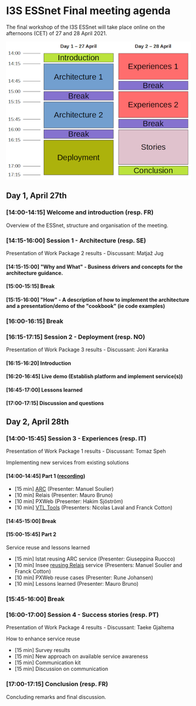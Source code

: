 # I3S ESSnet Final meeting agenda

The final workshop of the I3S ESSnet will take place online on the afternoons (CET) of 27 and 28 April 2021.

![Agenda](agenda.png)

## Day 1, April 27th
 
### [14:00-14:15] Welcome and introduction (resp. FR)

Overview of the ESSnet, structure and organisation of the meeting.

### [14:15-16:00] Session 1 - Architecture (resp. SE)

Presentation of Work Package 2 results - Discussant: Matjaž Jug 

#### [14:15-15:00] "Why and What" - Business drivers and concepts for the architecture guidance. 

#### [15:00-15:15] Break

#### [15:15-16:00] "How" - A description of how to implement the architecture and a presentation/demo of the "cookbook" (ie code examples)

### [16:00-16:15] Break

### [16:15-17:15] Session 2 - Deployment (resp. NO)

Presentation of Work Package 3 results - Discussant: Joni Karanka

#### [16:15-16:20] Introduction

#### [16:20-16:45] Live demo (Establish platform and implement service(s))

#### [16:45-17:00] Lessons learned

#### [17:00-17:15] Discussion and questions


## Day 2, April 28th

### [14:00-15:45] Session 3 - Experiences (resp. IT)

Presentation of Work Package 1 results - Discussant: Tomaz Speh

Implementing new services from existing solutions

#### [14:00-14:45] Part 1 ([recording](http://shared-statistical-services.org/videos/i3s-final-s31.mp4))

  * [15 min] [ARC](https://hackmd.io/@EgVaFRsUQ-ywTiFcXIsWig/SyrKYiALu#/) (Presenter: Manuel Soulier)
  * [10 min] Relais (Presenter: Mauro Bruno)
  * [10 min] PXWeb (Presenter: Hakim Sjöström)
  * [10 min] [VTL Tools](presentations/vtl.html) (Presenters: Nicolas Laval and Franck Cotton)

#### [14:45-15:00] Break

#### [15:00-15:45] Part 2

Service reuse and lessons learned

  * [15 min] Istat reusing ARC service (Presenter: Giuseppina Ruocco)
  * [10 min] Insee [reusing Relais](https://hackmd.io/@EgVaFRsUQ-ywTiFcXIsWig/SJWlilNw_#/) service (Presenters: Manuel Soulier and Franck Cotton)
  * [10 min] PXWeb reuse cases (Presenter: Rune Johansen)
  * [10 min] Lessons learned (Presenter: Mauro Bruno)

### [15:45-16:00] Break

### [16:00-17:00] Session 4 - Success stories (resp. PT)

Presentation of Work Package 4 results - Discussant: Taeke Gjaltema

How to enhance service reuse

  * [15 min] Survey results 
  * [15 min] New approach on available service awareness
  * [15 min] Communication kit
  * [15 min] Discussion on communication

### [17:00-17:15] Conclusion (resp. FR)

Concluding remarks and final discussion.
